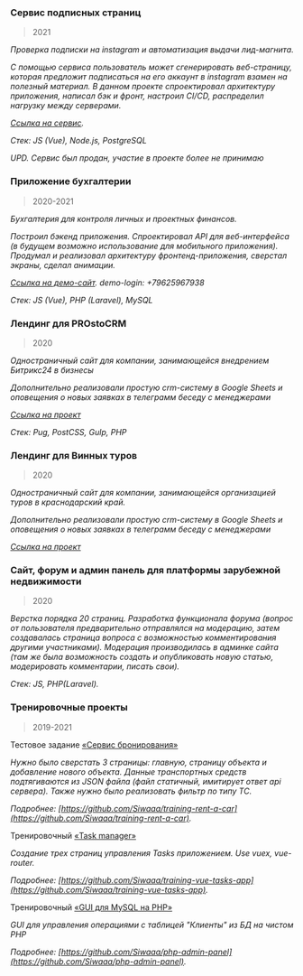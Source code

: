### Сервис подписных страниц 

> 2021

_Проверка подписки на instagram и автоматизация выдачи лид-магнита._

_С помощью сервиса пользователь может сгенерировать веб-страницу, которая предложит подписаться на его аккаунт в instagram взамен на полезный материал._
_В данном проекте спроектировал архитектуру приложения, написал бэк и фронт, настроил CI/CD, распределил нагрузку между серверами._

_[Ссылка на сервис](https://client-turbine.ru/)._

_Стек: JS (Vue), Node.js, PostgreSQL_

_UPD. Сервис был продан, участие в проекте более не принимаю_


### Приложение бухгалтерии

> 2020-2021

_Бухгалтерия для контроля личных и проектных финансов._

_Построил бэкенд приложения. Спроектировал API для веб-интерфейса (в будущем возможно использование для мобильного приложения)._
_Продумал и реализовал архитектуру фронтенд-приложения, сверстал экраны, сделал анимации._

_[Ссылка на демо-сайт](https://bu.emocia.com/). demo-login: +79625967938_

_Стек: JS (Vue), PHP (Laravel), MySQL_


### Лендинг для PROstoCRM

>2020

_Одностраничный сайт для компании, занимающейся внедрением Битрикс24 в бизнесы_

_Дополнительно реализовали простую crm-систему в Google Sheets и оповещения о новых заявках в телеграмм беседу с менеджерами_

_[Ссылка на проект](https://siwaaa.github.io/landing-prostocrm/)_

_Стек: Pug, PostCSS, Gulp, PHP_



### Лендинг для Винных туров

>2020

_Одностраничный сайт для компании, занимающейся организацией туров в краснодарский край._

_Дополнительно реализовали простую crm-систему в Google Sheets и оповещения о новых заявках в телеграмм беседу с менеджерами_

_[Ссылка на проект](https://siwaaa.github.io/landing-viny-tur/)_


### Сайт, форум и админ панель для платформы зарубежной недвижимости

> 2020

_Верстка порядка 20 страниц. Разработка функционала форума (вопрос от пользователя предварительно отправлялся на модерацию, затем создавалась страница вопроса с возможностью комментирования другими участниками). Модерация производилась в админке сайта (там же была возможность создать и опубликовать новую статью, модерировать комментарии, писать свои)._

_Стек: JS, PHP(Laravel)._


### Тренировочные проекты

> 2019-2021

Тестовое задание [«Сервис бронирования»](https://github.com/Siwaaa/training-rent-a-car)

_Нужно было сверстать 3 страницы: главную, страницу объекта и добавление нового объекта. Данные транспортных средств подтягиваются из JSON файла (файл статичный, имитирует ответ api сервера). Также нужно было реализовать фильтр по типу ТС._

_Подробнее: [https://github.com/Siwaaa/training-rent-a-car](https://github.com/Siwaaa/training-rent-a-car)._

Тренировочный [«Task manager»](https://github.com/Siwaaa/training-vue-tasks-app)

_Создание трех страниц управления Tasks приложением. Use vuex, vue-router._

_Подробнее: [https://github.com/Siwaaa/training-vue-tasks-app](https://github.com/Siwaaa/training-vue-tasks-app)._

Тренировочный [«GUI для MySQL на PHP»](https://github.com/Siwaaa/php-admin-panel)

_GUI для управления операциями с таблицей "Клиенты" из БД на чистом PHP_

_Подробнее: [https://github.com/Siwaaa/php-admin-panel](https://github.com/Siwaaa/php-admin-panel)._
